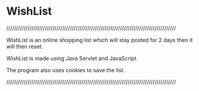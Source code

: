 # WishList


////////////////////////////////////////////////////////////////////////////////////////

WishList is an online shopping list which will stay
posted for 2 days then it will then reset.

WishList is made using Java Servlet and JavaScript.

The program also uses cookies to save the list.

////////////////////////////////////////////////////////////////////////////////////////
